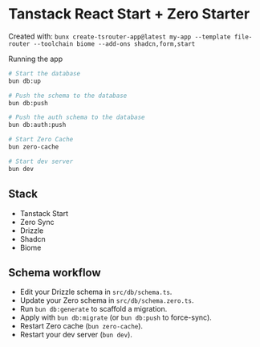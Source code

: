 # Tanstack React Start + Zero Starter

Created with:
`bunx create-tsrouter-app@latest my-app --template file-router --toolchain biome --add-ons shadcn,form,start`

Running the app

```bash
# Start the database
bun db:up

# Push the schema to the database
bun db:push

# Push the auth schema to the database
bun db:auth:push

# Start Zero Cache
bun zero-cache

# Start dev server
bun dev
```

## Stack

- Tanstack Start
- Zero Sync
- Drizzle
- Shadcn
- Biome

## Schema workflow

- Edit your Drizzle schema in `src/db/schema.ts`.
- Update your Zero schema in `src/db/schema.zero.ts`.
- Run `bun db:generate` to scaffold a migration.
- Apply with `bun db:migrate` (or `bun db:push` to force-sync).
- Restart Zero cache (`bun zero-cache`).
- Restart your dev server (`bun dev`).
